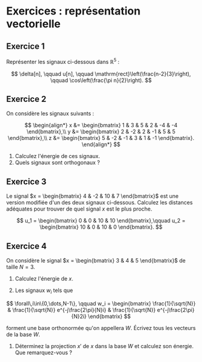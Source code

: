 # Exercices : représentation vectorielle


## Exercice 1

Représenter les signaux ci-dessous dans $\mathbb{R}^5$ :

$$
\delta[n], \qquad u[n], \qquad \mathrm{rect}\left(\frac{n-2}{3}\right), \qquad \cos\left(\frac{\pi n}{2}\right).
$$


## Exercice 2

On considère les signaux suivants :

$$
\begin{align*}
x &= \begin{bmatrix}  1 &  3 &  5 &  2 & -4 & -4 \end{bmatrix},\\
y &= \begin{bmatrix}  2 & -2 &  2 & -1 &  5 &  5 \end{bmatrix},\\
z &= \begin{bmatrix}  5 & -2 & -1 &  3 &  1 & -1 \end{bmatrix}.
\end{align*}
$$

1. Calculez l'énergie de ces signaux.
1. Quels signaux sont orthogonaux ?


## Exercice 3

Le signal $x = \begin{bmatrix} 4 & -2 & 10 & 7 \end{bmatrix}$ est une version modifiée d'un des deux signaux ci-dessous.
Calculez les distances adéquates pour trouver de quel signal $x$ est le plus proche.

$$
u_1 = \begin{bmatrix}  0 & 0 & 10 & 10 \end{bmatrix},\qquad
u_2 = \begin{bmatrix} 10 & 0 & 10 &  0 \end{bmatrix}.
$$


## Exercice 4

On considère le signal $x = \begin{bmatrix} 3 & 4 & 5 \end{bmatrix}$ de taille $N=3$.

1. Calculez l'énergie de $x$.

1. Les signaux $w_i$ tels que

$$
\forall\,i\in\{0,\dots,N-1\}, \qquad
w_i = \begin{bmatrix}
    \frac{1}{\sqrt{N}} &
    \frac{1}{\sqrt{N}} e^{-j\frac{2\pi}{N}i} &
    \frac{1}{\sqrt{N}} e^{-j\frac{2\pi}{N}2i}
\end{bmatrix}
$$

forment une base orthonormée qu'on appellera $W$.
Écrivez tous les vecteurs de la base $W$.

1. Déterminez la projection $x'$ de $x$ dans la base $W$ et calculez son énergie. Que remarquez-vous ?